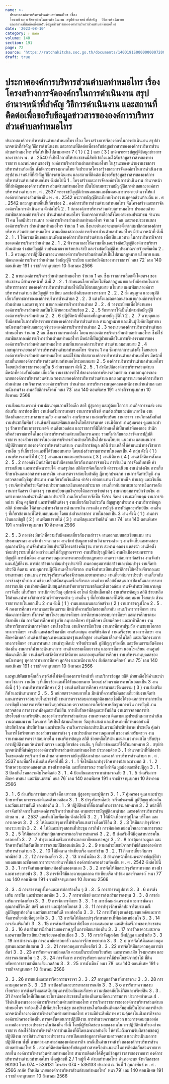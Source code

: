 ```yaml
---
name: >-
  ประกาศองค์การบริหารส่วนตำบลท่าหมอไทร เรื่อง
  โครงสร้างการจัดองค์กรในการดำเนินงาน สรุปอำนาจหน้าที่สำคัญ  วิธีการดำเนินงาน
  และสถานที่ติดต่อเพื่อขอรับข้อมูลข่าวสารขององค์การบริหารส่วนตำบลท่าหมอไทร
date: '2023-08-10'
category: ง พิเศษ
volume: 140
section: 191
page: 72
source: 'https://ratchakitcha.soc.go.th/documents/140D191S0000000007200.pdf'
draft: true
---
```


# ประกาศองค์การบริหารส่วนตำบลท่าหมอไทร เรื่อง โครงสร้างการจัดองค์กรในการดำเนินงาน สรุปอำนาจหน้าที่สำคัญ  วิธีการดำเนินงาน และสถานที่ติดต่อเพื่อขอรับข้อมูลข่าวสารขององค์การบริหารส่วนตำบลท่าหมอไทร

ประกาศองค์การบริหารส่วนตําบลท่าหมอไทร เรื่อง โครงสร้างการจัดองค์กรในการดําเนินงาน สรุปอํานาจหน้าที่สําคัญ วิธีการดําเนินงาน และสถานที่ติดต่อเพื่อขอรับข้อมูลข่าวสารขององค์การบริหารส่วนตําบลท่าหมอไทร เพื่อให้เป็นไปตามมาตรา 7 ( 1 ) ( 2 ) และ ( 3 ) แห่งพระราชบัญญัติข้อมูลข่าวสารของราชการ พ . ศ . 2540 ที่เปิดโอกาสให้ประชาชนมีสิทธิเข้าถึงและได้รับข้อมูลข่าวสารของทางราชการ และหน่วยงานของรัฐ องค์การบริหารส่วนตําบลท่าหมอไทร ในฐานะของหน่วยงานราชการบริหารส่วนท้องถิ่น สังกัดกระทรวงมหาดไทย จึงประกาศโครงสร้างและการจัดองค์กรในการดําเนินงาน สรุปอํานาจหน้าที่ที่สําคัญ วิธีการดําเนินงาน และสถานที่ติดต่อเพื่อขอรับข้อมูลข่าวสารขององค์การบริหารส่วนตําบลท่าหมอไทร ดังต่อไปนี้ 1 . โครงสร้างและการจัดองค์กรในการดําเนินงาน อํานาจหน้าที่ที่สําคัญขององค์การบริหาร ส่วนตําบลท่าหมอไทร เป็นไปตามพระราชบัญญัติสภาตําบลและองค์การบริหารส่วนตําบล พ . ศ . 2537 พระราชบัญญัติกําหนดแผนและขั้นตอนการกระจายอํานาจให้แก่องค์กรปกครองส่วนท้องถิ่น พ . ศ . 2542 พระราชบัญญัติระเบียบบริหารงานบุคคลส่วนท้องถิ่น พ . ศ . 2542 และกฎหมายอื่นที่เกี่ยวข้อง 2 . องค์การบริหารส่วนตําบลท่าหมอไทร จัดโครงสร้างและการจัดองค์กรในการดําเนินงาน ดังต่อไปนี้ 2 . 1 สภาองค์การบริหารส่วนตําบลท่าหมอไทร ประกอบด้วย สมาชิกสภาองค์การบริหาร ส่วนตําบลท่าหมอไทร ซึ่งมาจากการเลือกตั้งโดยตรงของประชาชน จํานวน 11 คน โดยมีประธานสภา องค์การบริหารส่วนตําบลท่าหมอไทร จํานวน 1 คน และรองประธานสภาองค์การบริหาร ส่วนตําบลท่าหมอไทร จํานวน 1 คน ซึ่งนายอําเภอจะนะแต่งตั้งจากสมาชิกสภาองค์การบริหาร ส่วนตําบลท่าหมอไทร ตามมติของสภาองค์การบริหารส่วนตําบลท่าหมอไทร มีอํานาจหน้าที่ ดังนี้ 2 . 1 . 1 ให้ความเห็นชอบแผนพัฒนาองค์การบริหารส่วนตําบล เพื่อเป็นแนวทาง ในการบริหารกิจการขององค์การบริหารส่วนตําบล 2 . 1 . 2 พิจารณาและให้ความเห็นชอบร่างข้อบัญญัติองค์การบริหารส่วนตําบล ร่างข้อบัญญัติ งบประมาณรายจ่ายประจําปี และร่างข้อบัญญัติงบประมาณรายจ่ายเพิ่มเติม 2 . 1 . 3 ควบคุมการปฏิบัติงานของนายกองค์การบริหารส่วนตําบลให้เป็นไปตามกฎหมาย นโยบาย แผนพัฒนาองค์การบริหารส่วนตําบล ข้อบัญญัติ ระเบียบ และข้อบังคับของทางราชการ ้ หนา 72 ่ เลม 140 ตอนพิเศษ 191 ง ราชกิจจานุเบกษา 10 สิงหาคม 2566

2 . 2 นายกองค์การบริหารส่วนตําบลท่าหมอไทร จํานวน 1 คน ซึ่งมาจากการเลือกตั้งโดยตรง ของประชาชน มีอํานาจหน้าที่ ดังนี้ 2 . 2 . 1 กําหนดนโยบายโดยไม่ขัดต่อกฎหมายและรับผิดชอบในการบริหารราชการ ขององค์การบริหารส่วนตําบลให้เป็นไปตามกฎหมาย นโยบาย แผนพัฒนาองค์การบริหารส่วนตําบล ข้อบัญญัติ ระเบียบ และข้อบังคับของทางราชการ 2 . 2 . 2 สั่ง อนุญาต และอนุมัติเกี่ยวกับราชการขององค์การบริหารส่วนตําบล 2 . 2 . 3 แต่งตั้งและถอดถอนรองนายกองค์การบริหารส่วนตําบล และเลขานุการ นายกองค์การบริหารส่วนตําบล 2 . 2 . 4 วางระเบียบเพื่อให้งานขององค์การบริหารส่วนตําบลเป็นไปด้วยความเรียบร้อย 2 . 2 . 5 รักษาการให้เป็นไปตามข้อบัญญัติองค์การบริหารส่วนตําบล 2 . 2 . 6 ปฏิบัติหน้าที่อื่นตามที่กฎหมายบัญญัติไว้ 2 . 2 . 7 ควบคุมและรับผิดชอบในการบริหารราชการขององค์การบริหารส่วนตําบล ตามกฎหมาย และเป็นผู้บังคับบัญชาของพนักงานส่วนตําบลและลูกจ้างขององค์การบริหารส่วนตําบล 2 . 3 รองนายกองค์การบริหารส่วนตําบลท่าหมอไทร จํานวน 2 คน ซึ่งมาจากการแต่งตั้ง โดยนายกองค์การบริหารส่วนตําบลท่าหมอไทร ซึ่งมิใช่สมาชิกสภาองค์การบริหารส่วนตําบลท่าหมอไทร มีหน้าที่เป็นผู้ช่วยเหลือในการบริหารราชการขององค์การบริหารส่วนตําบลท่าหมอไทร ตามที่นายกองค์การบริหาร ส่วนตําบลมอบหมาย 2 . 4 เลขานุการนายกองค์การบริหารส่วนตําบลท่าหมอไทร จํานวน 1 คน ซึ่งมาจากการแต่งตั้ง โดยนายกองค์การบริหารส่วนตําบลท่าหมอไทร และมิใช่สมาชิกสภาองค์การบริหารส่วนตําบลท่าหมอไทร มีหน้าที่ตามที่นายกองค์การบริหารส่วนตําบลท่าหมอไทรมอบหมาย 2 . 5 องค์การบริหารส่วนตําบลท่าหมอไทร โดยแบ่งส่วนราชการออกเป็น 5 ส่วนราชการ ดังนี้ 2 . 5 . 1 สํานักปลัดองค์การบริหารส่วนตําบล มีหน้าที่ความรับผิดชอบเกี่ยวกับ งานราชการทั่วไปขององค์การบริหารส่วนตําบล งานเลขานุการของนายกองค์การบริหารส่วนตําบล รองนายกองค์การบริหารส่วนตําบล และเลขานุการนายกองค์การบริหารส่วนตําบล งานกิจการสภาองค์การบริหาร ส่วนตําบล การบริหารงานบุคคลของพนักงานส่วนตําบล และพนักงานจ้าง งานสวัสดิการสังคม ้ หนา 73 ่ เลม 140 ตอนพิเศษ 191 ง ราชกิจจานุเบกษา 10 สิงหาคม 2566

งานสังคมสงเคราะห์ งานพัฒนาคุณภาพชีวิตเด็ก สตรี ผู้สูงอายุ และผู้ด้อยโอกาส งานกิจการขนส่ง งานส่งเสริม การท่องเที่ยว งานส่งเสริมการเกษตร งานการพาณิชย์ งานส่งเสริมและพัฒนาอาชีพ งานป้องกันและบรรเทาสาธารณภัย งานเทศกิจ งานรักษาความสงบเรียบร้อย งานจราจร งานวิเทศสัมพันธ์ งานประชาสัมพันธ์ งานส่งเสริมและพัฒนาเทคโนโลยีสารสนเทศ งานนิติการ งานคุ้มครอง ดูแลและบํารุง รักษาทรัพยากรธรรมชาติ งานสิ่งแวดล้อม และราชการที่มิได้กําหนดให้เป็นหน้าที่ของกอง สํานัก หรือส่วนราชการใดในองค์การบริหารส่วนตําบลเป็นการเฉพาะ รวมทั้งกํากับและเร่งรัดการปฏิบัติราชการ ของส่วนราชการในองค์การบริหารส่วนตําบลให้เป็นไปตามนโยบาย แนวทาง และแผนการปฏิบัติราชการ ขององค์การบริหารส่วนตําบล งานบริการข้อมูล สถิติ ช่วยเหลือให้คําแนะนําทางวิชาการ งานอื่น ๆ ที่เกี่ยวข้องและที่ได้รับมอบหมาย โดยแบ่งส่วนราชการภายในออกเป็น 4 กลุ่ม ดังนี้ ( 1 ) งานบริหารงานทั่วไป ( 2 ) งานแผนงานและงบประมาณ ( 3 ) งานนิติการ ( 4 ) งานสวัสดิการสังคม 2 . 5 . 2 กองคลัง มีหน้าที่ความรับผิดชอบเกี่ยวกับงานการจ่ายเงิน การรับเงิน การจัดเก็บภาษี ค่าธรรมเนียม และการพัฒนารายได้ งานสรุปผล สถิติการจัดเก็บภาษี ค่าธรรมเนียม งานนําส่งเงิน การเก็บรักษาเงินและเอกสารทางการเงิน งานการตรวจสอบใบสําคัญ ฎีกาทุกประเภท งานการจัดทําบัญชี งานตรวจสอบบัญชีทุกประเภท งานเกี่ยวกับเงินเดือน ค่าจ้าง ค่าตอบแทน เงินบําเหน็จ บํานาญ และเงินอื่น ๆ งานจัดทําหรือช่วยจัดทํางบประมาณและเงินนอกงบประมาณ งานเกี่ยวกับสถานะและการเงินการคลัง งานการจัดสรร เงินต่าง ๆ งานทะเบียนคุมเงินรายได้และรายจ่ายต่าง ๆ งานควบคุมการเบิกจ่ายเงิน งานทํางบทดลองประจําเดือนและประจําปี งานเกี่ยวกับการจัดซื้อ จัดจ้าง จัดหา งานทะเบียนคุม งานการจําหน่าย พัสดุ ครุภัณฑ์ และทรัพย์สินต่าง ๆ งานเกี่ยวกับเงินประกัน สัญญาทุกประเภท งานบริการข้อมูล สถิติ ช่วยเหลือ ให้คําแนะนําทางวิชาการด้านการเงิน การคลัง การบัญชี การพัสดุและทรัพย์สิน งานอื่น ๆ ที่เกี่ยวข้องและที่ได้รับมอบหมาย โดยแบ่งส่วนราชการ ภายในออกเป็น 3 งาน ดังนี้ ( 1 ) งานการเงินและบัญชี ( 2 ) งานพัฒนารายได้ ( 3 ) งานพัสดุและทรัพย์สิน ้ หนา 74 ่ เลม 140 ตอนพิเศษ 191 ง ราชกิจจานุเบกษา 10 สิงหาคม 2566

2 . 5 . 3 กองช่าง มีหน้าที่ความรับผิดชอบเกี่ยวกับงานสํารวจ งานออกแบบและเขียนแบบ งานประมาณราคา งานจัดทํา ราคากลาง งานจัดทําข้อมูลทางด้านวิศวกรรมต่าง ๆ งานจัดเก็บและทดสอบ คุณภาพวัสดุ งานจัดทําทะเบียนประวัติโครงสร้างพื้นฐาน อาคาร สะพาน คลอง แหล่งน้ํา งานติดตั้ง ซ่อมบํารุงระบบไฟส่องสว่างและไฟสัญญาณจราจร งานปรับปรุงภูมิทัศน์ งานผังเมืองตามพระราชบัญญัติ การผังเมือง งานการควบคุมอาคารตามระเบียบกฎหมาย งานตรวจสอบการก่อสร้าง งานจัดทําแผนปฏิบัติงาน การก่อสร้างและซ่อมบํารุงประจําปี งานควบคุมการก่อสร้างและซ่อมบํารุง งานจัดทําประวัติ ติดตาม ควบคุมการปฏิบัติงานเครื่องจักรกล งานจัดทําทะเบียนประวัติการใช้เครื่องจักรกลและยานพาหนะ งานแผน การบํารุงรักษาเครื่องจักรกลและยานพาหนะ งานเกี่ยวกับการประปา งานเกี่ยวกับการช่างสุขาภิบาล งานช่วยเหลือสนับสนุนเครื่องจักรกล งานช่วยเหลือสนับสนุนการป้องกันและบรรเทาสาธารณภัย งานช่วยเหลือสนับสนุนด้านทรัพยากรธรรมชาติและสิ่งแวดล้อม งานจัดทําทะเบียนควบคุมการจัดซื้อ เก็บรักษา การเบิกจ่ายวัสดุ อุปกรณ์ อะไหล่ น้ํามันเชื้อเพลิง งานบริการข้อมูล สถิติ ช่วยเหลือ ให้คําแนะนําทางวิชาการด้านวิศวกรรมต่าง ๆ งานอื่น ๆ ที่เกี่ยวข้องและที่ได้รับมอบหมาย โดยแบ่ง ส่วนราชการภายในออกเป็น 2 งาน ดังนี้ ( 1 ) งานแบบแผนและก่อสร้าง ( 2 ) งานสาธารณูปโภค 2 . 5 . 4 กองการศึกษา ศาสนาและวัฒนธรรม มีหน้าที่ความรับผิดชอบเกี่ยวกับ งานบริหารการศึกษา งานพัฒนาการศึกษา ทั้งการศึกษาในระบบการศึกษา การศึกษานอกระบบการศึกษา และการศึกษาตามอัธยาศัย เช่น การจัดการศึกษาปฐมวัย อนุบาลศึกษา ปฐมศึกษา มัธยมศึกษา และอาชีวศึกษา งานบริหารวิชาการด้านการศึกษา งานโรงเรียน งานกิจการนักเรียน งานการศึกษาปฐมวัย งานขยายโอกาสทางการศึกษา งานฝึกและส่งเสริมอาชีพ งานห้องสมุด งานพิพิธภัณฑ์ งานเครือข่าย ทางการศึกษา งานศึกษานิเทศก์ งานส่งเสริมคุณภาพและมาตรฐานหลักสูตร งานพัฒนาสื่อเทคโนโลยี และนวัตกรรมการทางการศึกษา งานการศาสนา งานบํารุงศิลปะ จารีตประเพณี ภูมิปัญญาท้องถิ่น และวัฒนธรรมอันดีของท้องถิ่น งานการกีฬาและนันทนาการ งานกิจกรรมเด็กเยาวชน และการศึกษา นอกโรงเรียน งานศูนย์พัฒนาเด็กเล็ก งานส่งเสริมสวัสดิการสวัสดิภาพ และกองทุนเพื่อการศึกษา งานบริหารงานบุคคลของพนักงานครู บุคลากรทางการศึกษา ลูกจ้าง และพนักงานจ้าง สังกัดสถานศึกษา ้ หนา 75 ่ เลม 140 ตอนพิเศษ 191 ง ราชกิจจานุเบกษา 10 สิงหาคม 2566

และศูนย์พัฒนาเด็กเล็ก กรณียังไม่จัดตั้งกองการเจ้าหน้าที่ งานบริการข้อมูล สถิติ ช่วยเหลือให้คําแนะนํา ทางวิชาการ งานอื่น ๆ ที่เกี่ยวข้องและที่ได้รับมอบหมาย โดยแบ่งส่วนราชการภายในออกเป็น 3 งาน ดังนี้ ( 1 ) งานบริหารการศึกษา ( 2 ) งานส่งเสริมการศึกษา ศาสนาและวัฒนธรรม ( 3 ) งานส่งเสริมกีฬาและนันทนาการ 2 . 5 . 5 หน่วยตรวจสอบภายใน มีหน้าที่ความรับผิดชอบเกี่ยวกับงานจัดทํา แผนการตรวจสอบภายในประจําปี งานการตรวจสอบความถูกต้องและเชื่อถือได้ของเอกสารทางการเงิน การบัญชี เอกสารการรับจ่ายเงินทุกประเภท ตรวจสอบการเก็บรักษาหลักฐานการเงิน การบัญชี งานตรวจสอบ การสรรหาพัสดุและทรัพย์สิน การเก็บรักษาพัสดุและทรัพย์สิน งานตรวจสอบการทําประโยชน์จากทรัพย์สิน ขององค์การบริหารส่วนตําบล งานตรวจสอบ ติดตามและประเมินผลการดําเนินงานตามแผนงาน โครงการ ให้เป็นไปตามนโยบาย วัตถุประสงค์ และเป้าหมายที่กําหนดอย่างมีประสิทธิภาพ ประสิทธิผล และประหยัด งานวิเคราะห์และประเมินความมีประสิทธิภาพ ประหยัด คุ้มค่า ในการใช้ทรัพยากร ของส่วนราชการต่าง ๆ งานประเมินการควบคุมภายในของหน่วยรับตรวจ งานรายงานผลการตรวจสอบภายใน งานบริการข้อมูล สถิติ ช่วยเหลือให้คําแนะนําแนวทางแก้ไข ปรับปรุงการปฏิบัติงานแก่หน่วยรับตรวจ และผู้เกี่ยวข้อง งานอื่น ๆ ที่เกี่ยวข้องและที่ได้รับมอบหมาย 3 . สรุปอํานาจหน้าที่ที่สําคัญขององค์การบริหารส่วนตําบลท่าหมอไทร ประกอบด้วย 3 . 1 อํานาจหน้าที่ที่ต้องทําในเขตองค์การบริหารส่วนตําบล ตามพระราชบัญญัติสภาตําบล และองค์การบริหารส่วนตําบล พ . ศ . 2537 และที่แก้ไขเพิ่มเติม ดังต่อไปนี้ 3 . 1 . 1 จัดให้มีและบํารุงรักษาทางน้ําและทางบก 3 . 1 . 2 รักษาความสะอาดของถนน ทางน้ําทางเดิน และที่สาธารณะ รวมทั้งกําจัด มูลฝอยและสิ่งปฏิกูล 3 . 1 . 3 ป้องกันโรคและระงับโรคติดต่อ 3 . 1 . 4 ป้องกันและบรรเทาสาธารณภัย 3 . 1 . 5 ส่งเสริมการศึกษา ศาสนา และวัฒนธรรม ้ หนา 76 ่ เลม 140 ตอนพิเศษ 191 ง ราชกิจจานุเบกษา 10 สิงหาคม 2566

3 . 1 . 6 ส่งเสริมการพัฒนาสตรี เด็ก เยาวชน ผู้สูงอายุ และผู้พิการ 3 . 1 . 7 คุ้มครอง ดูแล และบํารุงรักษาทรัพยากรธรรมชาติและสิ่งแวดล้อม 3 . 1 . 8 บํารุงรักษาศิลปะ จารีตประเพณี ภูมิปัญญาท้องถิ่น และวัฒนธรรมอันดี ของท้องถิ่น 3 . 1 . 9 ปฏิบัติหน้าที่อื่นตามที่ทางราชการมอบหมาย 3 . 2 หน้าที่ที่อาจจัดทํากิจการในเขตองค์การบริหารส่วนตําบล ตามพระราชบัญญัติสภาตําบล และองค์การบริหารส่วนตําบล พ . ศ . 2537 และที่แก้ไขเพิ่มเติม ดังต่อไปนี้ 3 . 2 . 1 ให้มีน้ําเพื่อการอุปโภค บริโภค และการเกษตร 3 . 2 . 2 ให้มีและบํารุงการไฟฟ้าหรือแสงสว่างโดยวิธีอื่น 3 . 2 . 3 ให้มีและบํารุงรักษาทางระบายน้ํา 3 . 2 . 4 ให้มีและบํารุงสถานที่ประชุม การกีฬา การพักผ่อนหย่อนใจและสวนสาธารณะ 3 . 2 . 5 ให้มีและส่งเสริมกลุ่มเกษตรกรและกิจการสหกรณ์ 3 . 2 . 6 ส่งเสริมให้มีอุตสาหกรรมในครอบครัว 3 . 2 . 7 บํารุงและส่งเสริมการประกอบอาชีพของราษฎร 3 . 2 . 8 การคุ้มครองดูแล และรักษาทรัพย์สินอันเป็นสาธารณสมบัติของแผ่นดิน 3 . 2 . 9 หาผลประโยชน์จากทรัพย์สินขององค์การบริหารส่วนตําบล 3 . 2 . 10 ให้มีตลาด ท่าเทียบเรือ และท่าข้าม 3 . 2 . 11 กิจการเกี่ยวกับการพาณิชย์ 3 . 2 . 12 การท่องเที่ยว 3 . 2 . 13 การผังเมือง 3 . 3 อํานาจหน้าที่ตามพระราชบัญญัติกําหนดแผนและขั้นตอนการกระจายอํานาจให้แก่ องค์กรปกครองส่วนท้องถิ่น พ . ศ . 2542 ดังต่อไปนี้ 3 . 3 . 1 การจัดทําแผนพัฒนาท้องถิ่นของตนเอง 3 . 3 . 2 การจัดให้มีและบํารุงรักษาทางบก ทางน้ําและทางระบายน้ํา 3 . 3 . 3 การจัดให้มีและควบคุมตลาด ท่าเทียบเรือ ท่าข้าม และที่จอดรถ ้ หนา 77 ่ เลม 140 ตอนพิเศษ 191 ง ราชกิจจานุเบกษา 10 สิงหาคม 2566

3 . 3 . 4 การสาธารณูปโภคและการก่อสร้างอื่น ๆ 3 . 3 . 5 การสาธารณูปการ 3 . 3 . 6 การส่งเสริม การฝึก และประกอบอาชีพ 3 . 3 . 7 การพาณิชย์ และการส่งเสริมการลงทุน 3 . 3 . 8 การส่งเสริมการท่องเที่ยว 3 . 3 . 9 การจัดการศึกษา 3 . 3 . 1 o การสังคมสงเคราะห์ และการพัฒนาคุณภาพชีวิตเด็ก สตรี คนชรา และผู้ด้อยโอกาส 3 . 3 . 11 การบํารุงรักษาศิลปะ จารีตประเพณี ภูมิปัญญาท้องถิ่น และวัฒนธรรมอันดี ของท้องถิ่น 3 . 3 . 12 การปรับปรุงแหล่งชุมชนแออัดและการจัดการเกี่ยวกับที่อยู่อาศัย 3 . 3 . 13 การจัดให้มีและบํารุงรักษาสถานที่พักผ่อนหย่อนใจ 3 . 3 . 14 การส่งเสริมกีฬา 3 . 3 . 15 การส่งเสริมประชาธิปไตย ความเสมอภาค และสิทธิเสรีภาพของประชาชน 3 . 3 . 16 ส่งเสริมการมีส่วนร่วมของราษฎรในการพัฒนาท้องถิ่น 3 . 3 . 17 การรักษาความสะอาดและความเป็นระเบียบเรียบร้อยของบ้านเมือง 3 . 3 . 18 การกําจัดมูลฝอย สิ่งปฏิกูล และน้ําเสีย 3 . 3 . 19 การสาธารณสุข การอนามัยครอบครัว และการรักษาพยาบาล 3 . 3 . 2 o การจัดให้มีและควบคุมสุสานและฌาปนสถาน 3 . 3 . 21 การควบคุมการเลี้ยงสัตว์ 3 . 3 . 22 การจัดให้มีและควบคุมการฆ่าสัตว์ 3 . 3 . 23 การรักษาความปลอดภัย ความเป็นระเบียบเรียบร้อย และการอนามัย โรงมหรสพ และสาธารณสถานอื่น ๆ 3 . 3 . 24 การจัดการ การบํารุงรักษา และการใช้ประโยชน์จากป่าไม้ ที่ดิน ทรัพยากรธรรมชาติและสิ่งแวดล้อม 3 . 3 . 25 การผังเมือง ้ หนา 78 ่ เลม 140 ตอนพิเศษ 191 ง ราชกิจจานุเบกษา 10 สิงหาคม 2566

3 . 3 . 26 การขนส่งและการวิศวกรรมจราจร 3 . 3 . 27 การดูแลรักษาที่สาธารณะ 3 . 3 . 28 การควบคุมอาคาร 3 . 3 . 29 การป้องกันและบรรเทาสาธารณภัย 3 . 3 . 3 o การรักษาความสงบเรียบร้อย การส่งเสริมและสนับสนุนการป้องกันและรักษา ความปลอดภัยในชีวิตและทรัพย์สิน 3 . 3 . 31 กิจการอื่นใดที่เป็นผลประโยชน์ของประชาชนในท้องถิ่นตามที่คณะกรรมการ ประกาศกําหนด 4 . วิธีดําเนินงานขององค์การบริหารส่วนตําบลท่าหมอไทร การบริหารราชการขององค์การบริหารส่วนตําบลท่าหมอไทร จะต้องเป็นไปเพื่อประโยชน์สุข ของประชาชนในท้องถิ่นเกิดผลสัมฤทธิ์เป็นไปตามภารกิจอํานาจหน้าที่ขององค์การบริหารส่วนตําบลท่าหมอไทร ความมีประสิทธิภาพ ความคุ้มค่าในเชิงภารกิจขององค์กรปกครองท้องถิ่น การลดขั้นตอนการปฏิบัติงาน การอํานวยความสะดวก และการตอบสนองต่อความต้องการของประชาชนในท้องถิ่น ทั้งนี้ โดยมีผู้รับผิดชอบ ผลของงานในการปฏิบัติหน้าที่ของส่วนราชการ ต้องใช้วิธีการบริหารกิจการบ้านเมืองที่ดีโดยเฉพาะอย่างยิ่ง ให้คํานึงถึงความรับผิดชอบของผู้ปฏิบัติงาน การมีส่วนร่วมของประชาชน การเปิดเผยข้อมูลการติดตามตรวจสอบ และประเมินผลการปฏิบัติงาน ทั้งนี้ ตามความเหมาะสมของแต่ละภารกิจ กรณีเป็นอํานาจหน้าที่ ขององค์การบริหารส่วนตําบลท่าหมอไทร 5 . สถานที่ติดต่อเพื่อขอรับข้อมูลข่าวสารหรือคําแนะนําในการติดต่อกับส่วนราชการภายใน องค์การบริหารส่วนตําบลท่าหมอไทร สามารถติดต่อได้ที่ศูนย์ข้อมูลข่าวสารของราชการ องค์การบริหารส่วนตําบลท่าหมอไทร ตั้งอยู่เลขที่ 2 / 1 หมู่ที่ 4 ตําบลท่าหมอไทร อําเภอจะนะ จังหวัดสงขลา 90130 โทร 074 - 536131 โทรสาร 074 - 536133 ประกาศ ณ วันที่ 1 กุมภาพันธ์ พ . ศ . 2566 ภาภัค รักหมัด นายกองค์การบริหารส่วนตําบลท่าหมอไทร ้ หนา 79 ่ เลม 140 ตอนพิเศษ 191 ง ราชกิจจานุเบกษา 10 สิงหาคม 2566
